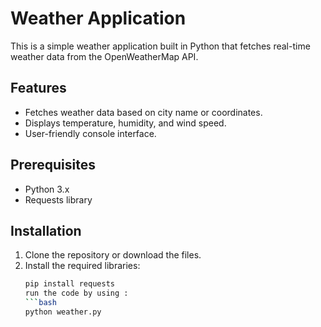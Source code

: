 # Weather Application

This is a simple weather application built in Python that fetches real-time weather data from the OpenWeatherMap API.

## Features
- Fetches weather data based on city name or coordinates.
- Displays temperature, humidity, and wind speed.
- User-friendly console interface.

## Prerequisites
- Python 3.x
- Requests library

## Installation
1. Clone the repository or download the files.
2. Install the required libraries:
   ```bash
   pip install requests
   run the code by using :
   ```bash 
   python weather.py